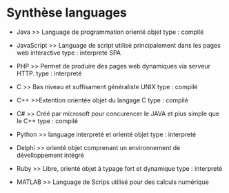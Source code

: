 # Synthèse languages



- Java  >> Language de programmation orienté objet    type :                                          compilé


- JavaScript >> Language de script utilisé  principalement dans les pages web interactive   type :      interpreté        SPA


- PHP >> Permet de produire des pages web dynamiques via serveur HTTP.          type :                interpreté


- C >> Bas niveau et suffisament généraliste UNIX               type :                               compilé


- C++ >>Extention orientée objet du langage C               type :                                    compilé


- C# >> Créé par microsoft pour concurencer le JAVA et plus simple que le C++     type :              compilé


- Python >> language interpreté  et orienté objet                      type :                         interpreté


- Delphi >> orienté objet comprenant un environnement de dévelloppement intégré


- Ruby >> Libre, orienté objet à typage fort et dynamique             type :                          interpreté


- MATLAB >> Language de Scrips utilisé pour des calculs numérique

